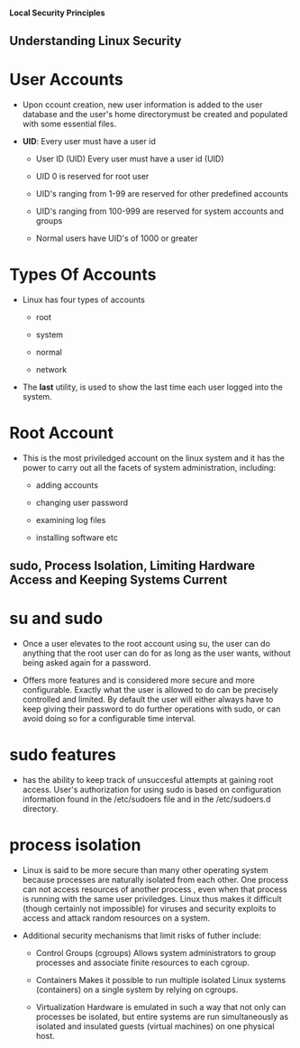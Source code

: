 #### Local Security Principles

## Understanding Linux Security

# User Accounts
* Upon ccount creation, new user information is added to the user database and the user's home 
directorymust be created and populated with some essential files.

* **UID**: Every user must have a user id
    * User ID (UID)	Every user must have a user id (UID)

    * UID 0 is reserved for root user

    * UID's ranging from 1-99 are reserved for other predefined accounts

    * UID's ranging from 100-999 are reserved for system accounts and groups

    * Normal users have UID's of 1000 or greater

# Types Of Accounts
* Linux has four types of accounts
    * root

    * system

    * normal

    * network

* The **last** utility, is used to show the last time each user logged into the system.

# Root Account
* This is the most priviledged account on the linux system and it has the power to carry out all the facets of
  system administration, including:
    * adding accounts

    * changing user password

    * examining log files

    * installing software etc

## sudo, Process Isolation, Limiting Hardware Access and Keeping Systems Current

# su and sudo
* Once a user elevates to the root account using su, the user can do anything that the root user can do 
  for as long as the user wants, without being asked again for a password. 

* Offers more features and is considered more secure and more configurable. Exactly what the user is allowed
  to do can be precisely controlled and limited. By default the user will either always have to keep giving 
  their password to do further operations with sudo, or can avoid doing so for a configurable time interval.

# sudo features
* has the ability to keep track of unsuccesful attempts at gaining root access. User's authorization for
  using sudo is based on configuration information found in the /etc/sudoers file and in the /etc/sudoers.d
  directory.

# process isolation
* Linux is said to be more secure than many other operating system because processes are naturally isolated from
  each other. One process can not access resources of another process , even when that process is running with 
  the same user priviledges. Linux thus makes it difficult (though certainly not impossible) for viruses and 
  security exploits to access and attack random resources on a system.

* Additional security mechanisms that limit risks of futher include:
    * Control Groups (cgroups)
      Allows system administrators to group processes and associate finite resources to each cgroup.

    * Containers
      Makes it possible to run multiple isolated Linux systems (containers) on a single system by relying on cgroups.

    * Virtualization
      Hardware is emulated in such a way that not only can processes be isolated, but entire systems are run 
      simultaneously as isolated and insulated guests (virtual machines) on one physical host.

